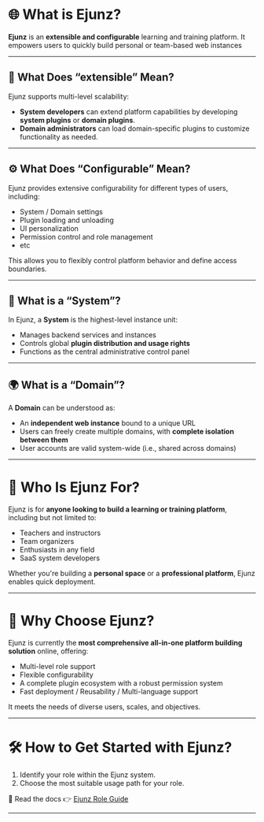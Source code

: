 # 🌐 What is Ejunz?

**Ejunz** is an **extensible and configurable** learning and training platform. It empowers users to quickly build personal or team-based web instances

---

## 🔧 What Does “extensible” Mean?

Ejunz supports multi-level scalability:

* **System developers** can extend platform capabilities by developing **system plugins** or **domain plugins**.
* **Domain administrators** can load domain-specific plugins to customize functionality as needed.

---

## ⚙️ What Does “Configurable” Mean?

Ejunz provides extensive configurability for different types of users, including:

* System / Domain settings
* Plugin loading and unloading
* UI personalization
* Permission control and role management
* etc

This allows you to flexibly control platform behavior and define access boundaries.

---

## 🧱 What is a “System”?

In Ejunz, a **System** is the highest-level instance unit:

* Manages backend services and instances
* Controls global **plugin distribution and usage rights**
* Functions as the central administrative control panel

---

## 🌍 What is a “Domain”?

A **Domain** can be understood as:

* An **independent web instance** bound to a unique URL
* Users can freely create multiple domains, with **complete isolation between them**
* User accounts are valid system-wide (i.e., shared across domains)

---

# 👥 Who Is Ejunz For?

Ejunz is for **anyone looking to build a learning or training platform**, including but not limited to:

* Teachers and instructors
* Team organizers
* Enthusiasts in any field
* SaaS system developers

Whether you're building a **personal space** or a **professional platform**, Ejunz enables quick deployment.

---

# 🚀 Why Choose Ejunz?

Ejunz is currently the **most comprehensive all-in-one platform building solution** online, offering:

* Multi-level role support
* Flexible configurability
* A complete plugin ecosystem with a robust permission system
* Fast deployment / Reusability / Multi-language support

It meets the needs of diverse users, scales, and objectives.

---

# 🛠️ How to Get Started with Ejunz?

1. Identify your role within the Ejunz system.
2. Choose the most suitable usage path for your role.

📘 Read the docs 👉 [Ejunz Role Guide](https://docs.ejunz.com/en/entry/)

---
